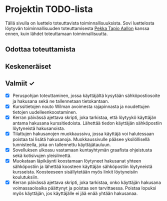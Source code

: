 # Projektin TODO-lista

Tällä sivulla on luettelo toteuttavista toiminnallisuuksista. Sovi luettelosta löytyvän toiminnallisuuden toteuttamisesta [Pekka Tapio Aallon](https://github.com/pekkatapio) kanssa ennen, kuin lähdet toteuttamaan toiminnallisuutta.

## Odottaa toteuttamista

## Keskeneräiset
       
## Valmiit ✓

 - [X] Peruspohjan toteuttaminen, jossa käyttäjältä kysytään sähköpostiosoite ja hakusana sekä ne tallennetaan tietokantaan.
 - [X] Kurssitietojen nouto Wilman avoimesta rajapinnasta ja noudettujen tietojen uudelleenkoostaminen.
 - [X] Kerran päivässä ajettava skripti, joka tarkistaa, että löytyykö käyttäjän antama hakusana kurssitiedoista. Lähettää tiedon käyttäjän sähköpostiin löytyneistä hakusanoista.
 - [X] Tilattujen hakusanojen muokkaussivu, jossa käyttäjä voi halutessaan poistaa tai lisätä hakusanoja. Muokkaussivulle pääsee yksilöllisellä tunnisteella, joka on tallennettu käyttäjätauluun.
 - [X] Sovelluksen ulkoasu vastamaan kuntayhtymän graafista ohjeistusta sekä kotisivujen yleisilmettä.
 - [X] Muokataan läpikäynti koostamaan löytyneet hakusanat yhteen sähköpostiin ja lähettää koosteen käyttäjän sähköpostiin löytyneistä kursseista. Koosteeseen sisällytetään myös linkit löytyneisiin koulutuksiin.
 - [X] Kerran päivässä ajettava skripti, joka tarkistaa, onko käyttäjän hakusana voimassaoloaika päättynyt ja poistaa sen tarvittaessa. Poistaa lopuksi myös käyttäjän, jos käyttäjälle ei jää enää yhtään hakusanaa.
